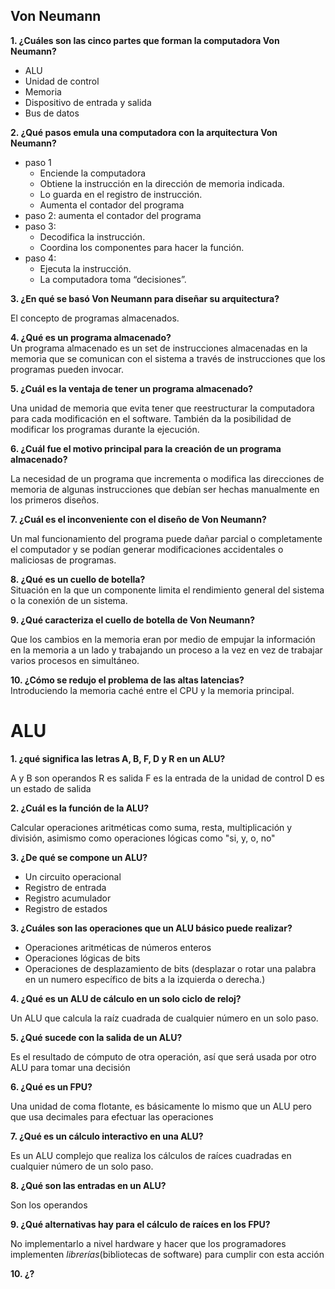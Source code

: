 ## Von Neumann

**1. ¿Cuáles son las cinco partes que forman la computadora Von Neumann?**

- ALU
- Unidad de control  
- Memoria  
- Dispositivo de entrada y salida  
- Bus de datos  

**2. ¿Qué pasos emula una computadora con la arquitectura Von Neumann?**

- paso 1
	- Enciende la computadora  
	- Obtiene la instrucción en la dirección de memoria indicada.  
	- Lo guarda en el registro de instrucción.  
	- Aumenta el contador del programa  
- paso 2: aumenta el contador del programa
- paso 3:
	- Decodifica la instrucción.  
	- Coordina los componentes para hacer la función.  
- paso 4:
	- Ejecuta la instrucción.  
	- La computadora toma “decisiones”.  

**3. ¿En qué se basó Von Neumann para diseñar su arquitectura?**

El concepto de programas almacenados.    

**4. ¿Qué es un programa almacenado?**  
Un programa almacenado es un set de instrucciones almacenadas en la memoria que se comunican con el sistema a través de instrucciones que los programas pueden invocar.  
   
**5. ¿Cuál es la ventaja de tener un programa almacenado?**  

Una unidad de memoria que evita tener que reestructurar la computadora para cada modificación en el software. También da la posibilidad de modificar los programas durante la ejecución.  

**6. ¿Cuál fue el motivo principal para la creación de un programa almacenado?**  

La necesidad de un programa que incrementa o modifica las direcciones de memoria de algunas instrucciones que debían ser hechas manualmente en los primeros diseños.  

**7. ¿Cuál es el inconveniente con el diseño de Von Neumann?** 

Un mal funcionamiento del programa puede dañar parcial o completamente el computador y se podían generar modificaciones accidentales o maliciosas de programas.  

**8. ¿Qué es un cuello de botella?**  
Situación en la que un componente limita el rendimiento general del sistema o la conexión de un sistema.  

**9. ¿Qué caracteriza el cuello de botella de Von Neumann?**  

Que los cambios en la memoria eran por medio de empujar la información en la memoria a un lado y trabajando un proceso a la vez en vez de trabajar varios procesos en simultáneo.  

**10. ¿Cómo se redujo el problema de las altas latencias?**  
Introduciendo la memoria caché entre el CPU y la memoria principal.  
# ALU

**1. ¿qué significa las letras A, B, F, D y R en un ALU?**

A y B son operandos
R es salida
F es la entrada de la unidad de control
D es un estado de salida

**2. ¿Cuál es la función de la ALU?**

Calcular operaciones aritméticas como suma, resta, multiplicación y división, asimismo como operaciones lógicas como "si, y, o, no"

**3. ¿De qué se compone un ALU?**

- Un circuito operacional
- Registro de entrada
- Registro acumulador
- Registro de estados

**3. ¿Cuáles son las operaciones que un ALU básico puede realizar?**

- Operaciones aritméticas de números enteros
- Operaciones lógicas de bits
- Operaciones de desplazamiento de bits (desplazar o rotar una palabra en un numero específico de bits a la izquierda o derecha.)

**4. ¿Qué es un ALU de cálculo en un solo ciclo de reloj?**

Un ALU que calcula la raíz cuadrada de cualquier número en un solo paso.

**5. ¿Qué sucede con la salida de un ALU?**

Es el resultado de cómputo de otra operación, así que será usada por otro ALU para tomar una decisión

**6. ¿Qué es un FPU?**

Una unidad de coma flotante, es básicamente lo mismo que un ALU pero que usa decimales para efectuar las operaciones

**7. ¿Qué es un cálculo interactivo en una ALU?**

Es un ALU complejo que realiza los cálculos de raíces cuadradas en cualquier número de un solo paso.

**8. ¿Qué son las entradas en un ALU?**

Son los operandos

**9. ¿Qué alternativas hay para el cálculo de raíces en los FPU?**

No implementarlo a nivel hardware y hacer que los programadores implementen _librerías_(bibliotecas de software) para cumplir con esta acción 

**10. ¿?**